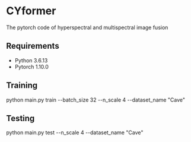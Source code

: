 # CYformer
The pytorch code of hyperspectral and multispectral image fusion

## Requirements
* Python 3.6.13
* Pytorch 1.10.0

## Training
python main.py train --batch_size 32 --n_scale 4 --dataset_name "Cave"

## Testing
python main.py test --n_scale 4 --dataset_name "Cave"
